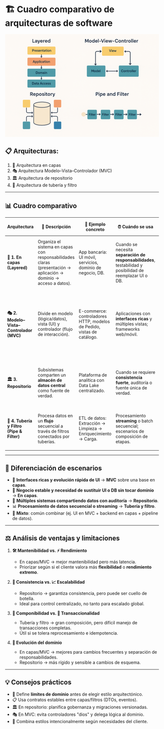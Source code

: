 # 🏗️ Cuadro comparativo de arquitecturas de software

![Arquitecturas de Software](../documentation/images/07arquitecturas.png)

## 📋 Arquitecturas:

1. 🎂 Arquitectura en capas
2. 🎭 Arquitectura Modelo–Vista–Controlador (MVC)
3. 🏛️ Arquitectura de repositorio
4. 🔄 Arquitectura de tubería y filtro

---

## 📊 Cuadro comparativo

| Arquitectura                               | 📝 Descripción                                                                                                    | 🎯 Ejemplo concreto                                                    | ⏰ Cuándo se usa                                                                                          | ✅ Ventajas                                                                                  | ❌ Desventajas y limitantes                                                                                                                 |
| ------------------------------------------ | ----------------------------------------------------------------------------------------------------------------- | ---------------------------------------------------------------------- | --------------------------------------------------------------------------------------------------------- | -------------------------------------------------------------------------------------------- | ------------------------------------------------------------------------------------------------------------------------------------------- |
| **🎂 1. En capas (Layered)**               | Organiza el sistema en capas con responsabilidades claras (presentación → aplicación → dominio → acceso a datos). | App bancaria: UI móvil, servicios, dominio de negocio, DB.             | Cuando se necesita **separación de responsabilidades**, testabilidad y posibilidad de reemplazar UI o DB. | Modularidad, alta cohesión, facilidad de pruebas, permite sustituir tecnologías.             | Puede introducir **latencia**; riesgo de capas "anémicas"; flujo verboso si la lógica cruza muchas capas.                                   |
| **🎭 2. Modelo–Vista–Controlador (MVC)**   | Divide en modelo (lógica/datos), vista (UI) y controlador (flujo de interacción).                                 | E-commerce: controladores HTTP, modelos de Pedido, vistas de catálogo. | Aplicaciones con **interfaces ricas** y múltiples vistas; frameworks web/móvil.                           | Acelera desarrollo de UI, separación de preocupaciones, múltiples vistas de un mismo modelo. | Puede derivar en **controladores gordos**; riesgo de acoplamiento vista-controlador; mezcla de dominio y detalles web si no hay disciplina. |
| **🏛️ 3. Repositorio**                      | Subsistemas comparten un **almacén de datos central** como fuente de verdad.                                      | Plataforma de analítica con Data Lake centralizado.                    | Cuando se requiere **consistencia fuerte**, auditoría o fuente única de verdad.                           | Control central de seguridad, evita duplicación de datos, facilita reporting.                | Puede ser **cuello de botella**; punto único de falla; acoplamiento por esquema compartido; evolución sensible.                             |
| **🔄 4. Tubería y Filtro (Pipe & Filter)** | Procesa datos en un **flujo** secuencial a través de filtros conectados por tuberías.                             | ETL de datos: Extracción → Limpieza → Enriquecimiento → Carga.         | Procesamiento **streaming** o batch secuencial; escenarios de composición de etapas.                      | Alta componibilidad, escalado por filtro, buena observabilidad de etapas.                    | Difícil manejar transacciones multi-etapa, latencia si la cadena es larga, manejo de errores complejo.                                      |

---

## 🎯 Diferenciación de escenarios

-  🎨 **Interfaces ricas y evolución rápida de UI** → **MVC** sobre una base en **capas**.
-  🔧 **Negocio estable y necesidad de sustituir UI o DB sin tocar dominio** → **En capas**.
-  🏢 **Múltiples sistemas compartiendo datos con auditoría** → **Repositorio**.
-  📊 **Procesamiento de datos secuencial o streaming** → **Tubería y filtro**.
-  🔗 **Mixto**: común combinar (ej. UI en MVC + backend en capas + pipeline de datos).

---

## ⚖️ Análisis de ventajas y limitaciones

1. **🛠️ Mantenibilidad vs. ⚡ Rendimiento**

   -  En capas/MVC → mejor mantenibilidad pero más latencia.
   -  Priorizar según si el cliente valora más **flexibilidad** o **rendimiento extremo**.

2. **📐 Consistencia vs. 📈 Escalabilidad**

   -  Repositorio → garantiza consistencia, pero puede ser cuello de botella.
   -  Ideal para control centralizado, no tanto para escalado global.

3. **🧩 Componibilidad vs. 🔄 Transaccionalidad**

   -  Tubería y filtro → gran composición, pero difícil manejo de transacciones completas.
   -  Útil si se tolera reprocesamiento e idempotencia.

4. **🔄 Evolución del dominio**
   -  En capas/MVC → mejores para cambios frecuentes y separación de responsabilidades.
   -  Repositorio → más rígido y sensible a cambios de esquema.

---

## 💡 Consejos prácticos

-  🎯 Define **límites de dominio** antes de elegir estilo arquitectónico.
-  📋 Usa contratos estables entre capas/filtros (DTOs, eventos).
-  🏛️ En repositorio: planifica gobernanza y migraciones versionadas.
-  🎭 En MVC: evita controladores "dios" y delega lógica al dominio.
-  🔀 Combina estilos intencionalmente según necesidades del cliente.
